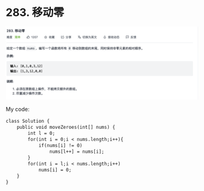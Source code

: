 # 283. 移动零

![](../../../.gitbook/assets/tu-pian-%20%2853%29.png)

My code:

```text
class Solution {
    public void moveZeroes(int[] nums) {
        int l = 0;
        for(int i = 0;i < nums.length;i++){
            if(nums[i] != 0)
                nums[l++] = nums[i];
        }
        for(int i = l;i < nums.length;i++)
            nums[i] = 0;
    }
}
```

